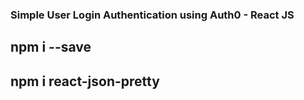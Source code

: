 ### Simple User Login Authentication using Auth0 - React JS

## npm i --save
## npm i react-json-pretty
